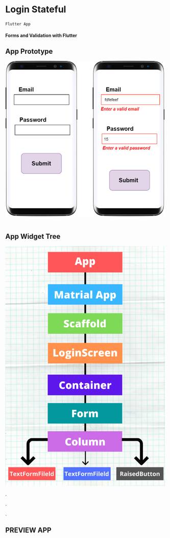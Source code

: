 # Login Stateful

`Flutter App`

#### Forms and Validation with Flutter

## App Prototype
<img src='lib/src/Images/AppPrototype.png' width='500px'>

<br/>
<br/>
<h2> App Widget Tree </h2>
<img src='lib/src/Images/WidgetTree.png' width='500px'>

.

.

.

## PREVIEW APP 
